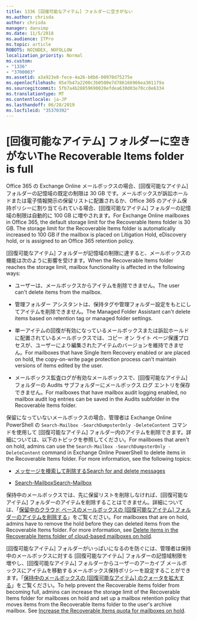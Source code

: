```yaml
---
title: 1336 [回復可能なアイテム] フォルダーに空きがない
ms.author: chrisda
author: chrisda
manager: dansimp
ms.date: 11/5/2018
ms.audience: ITPro
ms.topic: article
ROBOTS: NOINDEX, NOFOLLOW
localization_priority: Normal
ms.custom:
- "1336"
- "3700003"
ms.assetid: a3a923e8-fece-4a26-b8b6-00970d75275e
ms.openlocfilehash: 05e7b47a2200c3b0500e7d786166966ea301179a
ms.sourcegitcommit: 5fb7a4b28859690020efdea630d03e70cc0e6334
ms.translationtype: MT
ms.contentlocale: ja-JP
ms.lasthandoff: 06/28/2019
ms.locfileid: "35370392"
---
```

# <a name="the-recoverable-items-folder-is-full"></a><span data-ttu-id="562b3-102">[回復可能なアイテム] フォルダーに空きがない</span><span class="sxs-lookup"><span data-stu-id="562b3-102">The Recoverable Items folder is full</span></span>

<span data-ttu-id="562b3-p101">Office 365 の Exchange Online メールボックスの場合、[回復可能なアイテム] フォルダーの記憶域の既定の制限は 30 GB です。メールボックスが訴訟ホールドまたは電子情報開示の保留リストに配置されるか、Office 365 のアイテム保持ポリシーに割り当てられている場合、[回復可能なアイテム] フォルダーの記憶域の制限は自動的に 100 GB に増やされます。</span><span class="sxs-lookup"><span data-stu-id="562b3-p101">For Exchange Online mailboxes in Office 365, the default storage limit for the Recoverable Items folder is 30 GB. The storage limit for the Recoverable Items folder is automatically increased to 100 GB if the mailbox is placed on Litigation Hold, eDiscovery hold, or is assigned to an Office 365 retention policy.</span></span>

<span data-ttu-id="562b3-105">[回復可能なアイテム] フォルダーが記憶域の制限に達すると、メールボックスの機能は次のように影響を受けます。</span><span class="sxs-lookup"><span data-stu-id="562b3-105">When the Recoverable Items folder reaches the storage limit, mailbox functionality is affected in the following ways:</span></span>

- <span data-ttu-id="562b3-106">ユーザーは、メールボックスからアイテムを削除できません。</span><span class="sxs-lookup"><span data-stu-id="562b3-106">The user can't delete items from the mailbox.</span></span>

- <span data-ttu-id="562b3-107">管理フォルダー アシスタントは、保持タグや管理フォルダー設定をもとにしてアイテムを削除できません。</span><span class="sxs-lookup"><span data-stu-id="562b3-107">The Managed Folder Assistant can't delete items based on retention tag or managed folder settings.</span></span>

- <span data-ttu-id="562b3-108">単一アイテムの回復が有効になっているメールボックスまたは訴訟ホールドに配置されているメールボックスでは、コピー オン ライト ページ保護プロセスが、ユーザーにより編集されたアイテムのバージョンを維持できません。</span><span class="sxs-lookup"><span data-stu-id="562b3-108">For mailboxes that have Single Item Recovery enabled or are placed on hold, the copy-on-write page protection process can't maintain versions of items edited by the user.</span></span>

- <span data-ttu-id="562b3-109">メールボックス監査ログが有効なメールボックスで、[回復可能なアイテム] フォルダーの Audits サブフォルダーにメールボックス ログ エントリを保存できません。</span><span class="sxs-lookup"><span data-stu-id="562b3-109">For mailboxes that have mailbox audit logging enabled, no mailbox audit log entries can be saved in the Audits subfolder in the Recoverable Items folder.</span></span>

<span data-ttu-id="562b3-p102">保留になっていないメールボックスの場合、管理者は Exchange Online PowerShell の `Search-Mailbox -SearchDumpsterOnly -DeleteContent` コマンドを使用して [回復可能なアイテム] フォルダー内のアイテムを削除できます。詳細については、以下のトピックを参照してください。</span><span class="sxs-lookup"><span data-stu-id="562b3-p102">For mailboxes that aren't on hold, admins can use the `Search-Mailbox -SearchDumpsterOnly -DeleteContent` command in Exchange Online PowerShell to delete items in the Recoverable Items folder. For more information, see the following topics:</span></span>

- [<span data-ttu-id="562b3-112">メッセージを検索して削除する</span><span class="sxs-lookup"><span data-stu-id="562b3-112">Search for and delete messages</span></span>](https://docs.microsoft.com/office365/securitycompliance/search-for-and-delete-messagesadmin-help)

- [<span data-ttu-id="562b3-113">Search-Mailbox</span><span class="sxs-lookup"><span data-stu-id="562b3-113">Search-Mailbox</span></span>](https://docs.microsoft.com/powershell/module/exchange/mailboxes/Search-Mailbox)

<span data-ttu-id="562b3-p103">保持中のメールボックスでは、先に保留リストを削除しなければ、[回復可能なアイテム] フォルダーのアイテムを削除することはできません。詳細については、「[保留中のクラウド ベースのメールボックスの [回復可能なアイテム] フォルダーのアイテムを削除する](https://docs.microsoft.com/office365/securitycompliance/delete-items-in-the-recoverable-items-folder-of-mailboxes-on-hold)」をご覧ください。</span><span class="sxs-lookup"><span data-stu-id="562b3-p103">For mailboxes that are on hold, admins have to remove the hold before they can deleted items from the Recoverable Items folder. For more information, see [Delete items in the Recoverable Items folder of cloud-based mailboxes on hold](https://docs.microsoft.com/office365/securitycompliance/delete-items-in-the-recoverable-items-folder-of-mailboxes-on-hold).</span></span>

<span data-ttu-id="562b3-p104">[回復可能なアイテム] フォルダーがいっぱいになるのを防ぐには、管理者は保持中のメールボックスに対する [回復可能なアイテム] フォルダーの記憶域制限を増やし、[回復可能なアイテム] フォルダーからユーザーのアーカイブ メールボックスにアイテムを移動するメールボックス保持ポリシーを設定することができます。「[保持中のメールボックスの [回復可能なアイテム] のクォータを拡大する](https://docs.microsoft.com/office365/securitycompliance/increase-the-recoverable-quota-for-mailboxes-on-hold)」をご覧ください。</span><span class="sxs-lookup"><span data-stu-id="562b3-p104">To help prevent the Recoverable Items folder from becoming full, admins can increase the storage limit of the Recoverable Items folder for mailboxes on hold and set up a mailbox retention policy that moves items from the Recoverable Items folder to the user's archive mailbox. See [Increase the Recoverable Items quota for mailboxes on hold](https://docs.microsoft.com/office365/securitycompliance/increase-the-recoverable-quota-for-mailboxes-on-hold).</span></span>
